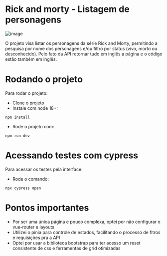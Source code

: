 # Rick and morty - Listagem de personagens
![image](https://github.com/fabiobessa/rick-and-morty/assets/91769397/d7c6af99-0b9d-4466-9339-b7295b0dfe89)


O projeto visa listar os personagens da série Rick and Morty, permitindo a pesquisa por nome dos personagens e/ou filtro por status (vivo, morto ou desconhecido).
Pelo fato da API retornar tudo em inglês a página e o código estão também em inglês.


# Rodando o projeto
Para rodar o projeto: 
- Clone o projeto
- Instale com node 18+:

```
npm install
```

- Rode o projeto com:

```
npm run dev
```

# Acessando testes com cypress
Para acessar os testes pela interface: 
- Rode o comando:

```
npx cypress open
```

# Pontos importantes
- Por ser uma única página e pouco complexa, optei por não configurar o vue-router e layouts
- Utilizei o pinia para controle de estados, facilitando o processo de fltros e requisições pra a API
- Optei por usar a biblioteca bootstrap para ter acesso um reset consistente de css e ferramentas de grid otimizadas
